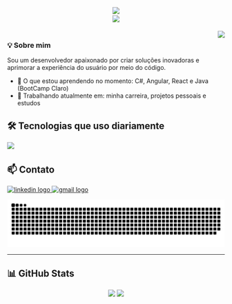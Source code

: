 
<div align="center">
  <img with="100%" src="https://capsule-render.vercel.app/api?type=waving&color=0d47a1&height=120&section=header"/>
</div>

  
  

<div align="center" width="100vw">
  <a href="https://git.io/typing-svg">
    <img src="https://readme-typing-svg.demolab.com/?lines=Seja+Bem-vindo,+sou+David+Souza;&size=20&color=0d47a1&duration=3000&pause=2000" width="70%">
  </a>
</div>

<br/>

<img align="right" height="150" src="https://user-images.githubusercontent.com/81328619/213875785-400ae517-156b-4aca-a787-bac75d84c393.gif"  />

### 💡 Sobre mim

Sou um desenvolvedor apaixonado por criar soluções inovadoras e aprimorar a experiência do usuário por meio do código.

- 🔧 O que estou aprendendo no momento: C#, Angular, React e Java (BootCamp Claro)  
- 🌱 Trabalhando atualmente em: minha carreira, projetos pessoais e estudos

## 🛠️ Tecnologias que uso diariamente

<p align="left">
  <a href="https://skillicons.dev">
    <img src="https://skillicons.dev/icons?i=js,typescript,html,css,react,java,spring,git,mysql,python,maven,gradle,nodejs,postgres,linux&perline=10" />
  </a>
</p>


## 📫 Contato

<div align="left">
  <a href="https://www.linkedin.com/public-profile/settings?trk=d_flagship3_profile_self_view_public_profile">
    <img src="https://img.shields.io/static/v1?message=LinkedIn&logo=linkedin&label=&color=0077B5&logoColor=white&labelColor=&style=for-the-badge" height="40" alt="linkedin logo"  />
  </a> 
  <a href="https://davidsouzaxz.github.io/Portf-lio/#section6">
    <img src="https://img.shields.io/static/v1?message=Gmail&logo=gmail&label=&color=D14836&logoColor=white&labelColor=&style=for-the-badge" height="40" alt="gmail logo"  />
  </a>
</div>



  ![snake gif](https://github.com/DavidSouzaxz/DavidSouzaxz/blob/snake/github-contribution-grid-snake-dark.svg)


---

## 📊 GitHub Stats

<div align="center">
  <img height="180em" src="https://github-readme-stats.vercel.app/api?username=DavidSouzaxz&show_icons=true&theme=transparent" />
  <img height="180em" src="https://github-readme-stats.vercel.app/api/top-langs/?username=DavidSouzaxz&layout=compact&theme=transparent" />
</div>
